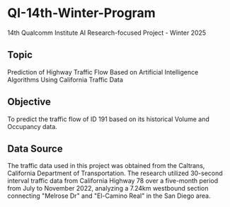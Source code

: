 # QI-14th-Winter-Program
14th Qualcomm Institute AI Research-focused Project - Winter 2025

## Topic
Prediction of Highway Traffic Flow Based on Artificial Intelligence Algorithms Using California Traffic Data

## Objective
To predict the traffic flow of ID 191 based on its historical Volume and Occupancy data.

## Data Source
The traffic data used in this project was obtained from the Caltrans, California Department of Transportation. The research utilized 30-second interval traffic data from California Highway 78 over a five-month period from July to November 2022, analyzing a 7.24km westbound section connecting "Melrose Dr" and "El-Camino Real" in the San Diego area.
